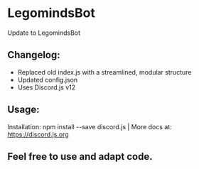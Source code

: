 # LegomindsBot
Update to LegomindsBot

## Changelog:
- Replaced old index.js with a streamlined, modular structure
- Updated config.json
- Uses Discord.js v12 
 
 ## Usage: 
 
Installation: npm install --save discord.js | More docs at: https://discord.js.org

## Feel free to use and adapt code.
